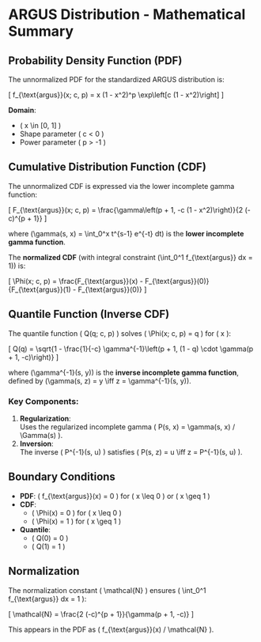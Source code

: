 # ARGUS Distribution - Mathematical Summary

## Probability Density Function (PDF)
The unnormalized PDF for the standardized ARGUS distribution is:

\[
f_{\text{argus}}(x; c, p) = x (1 - x^2)^p \exp\left[c (1 - x^2)\right]
\]

**Domain**:  
- \( x \in [0, 1] \)
- Shape parameter \( c < 0 \)
- Power parameter \( p > -1 \)

## Cumulative Distribution Function (CDF)
The unnormalized CDF is expressed via the lower incomplete gamma function:

\[
F_{\text{argus}}(x; c, p) = \frac{\gamma\left(p + 1, -c (1 - x^2)\right)}{2 (-c)^{p + 1}}
\]

where \(\gamma(s, x) = \int_0^x t^{s-1} e^{-t} dt\) is the **lower incomplete gamma function**.

The **normalized CDF** (with integral constraint \(\int_0^1 f_{\text{argus}} dx = 1\)) is:

\[
\Phi(x; c, p) = \frac{F_{\text{argus}}(x) - F_{\text{argus}}(0)}{F_{\text{argus}}(1) - F_{\text{argus}}(0)}
\]

## Quantile Function (Inverse CDF)
The quantile function \( Q(q; c, p) \) solves \( \Phi(x; c, p) = q \) for \( x \):

\[
Q(q) = \sqrt{1 - \frac{1}{-c} \gamma^{-1}\left(p + 1, (1 - q) \cdot \gamma(p + 1, -c)\right)}
\]

where \(\gamma^{-1}(s, y)\) is the **inverse incomplete gamma function**, defined by \(\gamma(s, z) = y \iff z = \gamma^{-1}(s, y)\).

### Key Components:
1. **Regularization**:  
   Uses the regularized incomplete gamma \( P(s, x) = \gamma(s, x) / \Gamma(s) \).
2. **Inversion**:  
   The inverse \( P^{-1}(s, u) \) satisfies \( P(s, z) = u \iff z = P^{-1}(s, u) \).

## Boundary Conditions
- **PDF**: \( f_{\text{argus}}(x) = 0 \) for \( x \leq 0 \) or \( x \geq 1 \)
- **CDF**: 
  - \( \Phi(x) = 0 \) for \( x \leq 0 \)
  - \( \Phi(x) = 1 \) for \( x \geq 1 \)
- **Quantile**: 
  - \( Q(0) = 0 \)
  - \( Q(1) = 1 \)

## Normalization
The normalization constant \( \mathcal{N} \) ensures \( \int_0^1 f_{\text{argus}} dx = 1 \):

\[
\mathcal{N} = \frac{2 (-c)^{p + 1}}{\gamma(p + 1, -c)}
\]

This appears in the PDF as \( f_{\text{argus}}(x) / \mathcal{N} \).